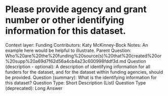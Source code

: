 # Please provide agency and grant number or other identifying information for this dataset.

Context layer: Funding
Contributors: Katy McKinney-Bock
Notes: An example here would be helpful to illustrate.
Parent Question: Who%20are%20the%20funding%20source(s)%20that%20created%20or%20supp%20a69d7f62d56a4cb4a23c600998fddf3d.md
Question (description - optional): A description of identifying information for all funders for the dataset, and for the dataset within funding agencies, should be provided. 
Question (summary): What is the identifying information for this dataset?
Question Type: Short Description (List)
Question Type (deprecated): Long Answer
